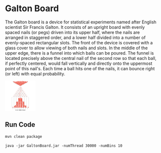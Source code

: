 # Galton Board

The Galton board is a device for statistical experiments named after English scientist Sir Francis
Galton. It consists of an upright board with evenly spaced nails (or pegs) driven into its upper half,
where the nails are arranged in staggered order, and a lower half divided into a number of
evenly-spaced rectangular slots. The front of the device is covered with a glass cover to allow viewing
of both nails and slots. In the middle of the upper edge, there is a funnel into which balls can be
poured. The funnel is located precisely above the central nail of the second row so that each ball, if
perfectly centered, would fall vertically and directly onto the uppermost point of this nail's. Each time
a ball hits one of the nails, it can bounce right (or left) with equal probability.

<img src="galton.jpg" width="100" height="100">

## Run Code

```
mvn clean package
```

```
java -jar GaltonBoard.jar -numThread 30000 -numBins 10
```